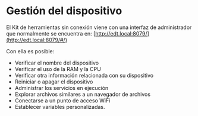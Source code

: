 # Gestión del dispositivo

El Kit de herramientas sin conexión viene con una interfaz de administrador que normalmente se encuentra en: [http://edt.local:8079/](http://edt.local:8079/#/)

Con ella es posible:

* Verificar el nombre del dispositivo
* Verificar el uso de la RAM y la CPU
* Verificar otra información relacionada con su dispositivo
* Reiniciar o apagar el dispositivo
* Administrar los servicios en ejecución
* Explorar archivos similares a un navegador de archivos
* Conectarse a un punto de acceso WiFi
* Establecer variables personalizadas.